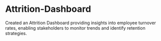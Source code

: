 # Attrition-Dashboard
Created an Attrition Dashboard providing insights into employee turnover rates, enabling stakeholders to monitor trends and identify retention strategies.
